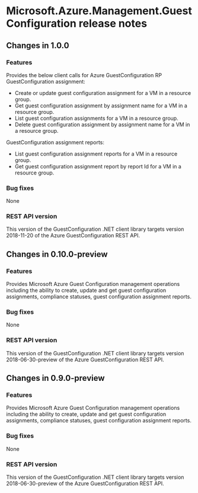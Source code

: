 # Microsoft.Azure.Management.GuestConfiguration release notes

## Changes in 1.0.0
### Features
Provides the below client calls for Azure GuestConfiguration RP
GuestConfiguration assignment:
- Create or update guest configuration assignment for a VM in a resource group.
- Get guest configuration assignment by assignment name for a VM in a resource group.
- List guest configuration assignments for a VM in a resource group.
- Delete guest configuration assignment by assignment name for a VM in a resource group.

GuestConfiguration assignment reports:
- List guest configuration assignment reports for a VM in a resource group.
- Get guest configuration assignment report by report Id for a VM in a resource group.

### Bug fixes
None

### REST API version
This version of the GuestConfiguration .NET client library targets version 2018-11-20 of the Azure GuestConfiguration REST API.

## Changes in 0.10.0-preview
### Features
Provides Microsoft Azure Guest Configuration management operations including the ability to create, update and get guest configuration assignments, compliance statuses, guest configuration assignment reports.

### Bug fixes
None

### REST API version
This version of the GuestConfiguration .NET client library targets version 2018-06-30-preview of the Azure GuestConfiguration REST API.

## Changes in 0.9.0-preview
### Features
Provides Microsoft Azure Guest Configuration management operations including the ability to create, update and get guest configuration assignments, compliance statuses, guest configuration assignment reports.

### Bug fixes
None

### REST API version
This version of the GuestConfiguration .NET client library targets version 2018-06-30-preview of the Azure GuestConfiguration REST API.